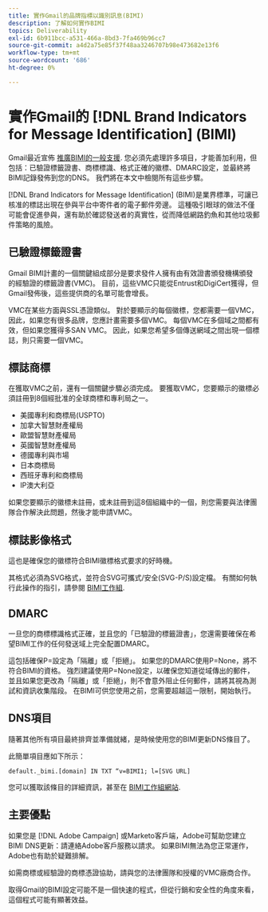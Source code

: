 ```yaml
---
title: 實作Gmail的品牌指標以識別訊息(BIMI)
description: 了解如何實作BIMI
topics: Deliverability
exl-id: 6b911bcc-a531-466a-8bd3-7fa469b96cc7
source-git-commit: a4d2a75e85f37f48aa3246707b98e473682e13f6
workflow-type: tm+mt
source-wordcount: '686'
ht-degree: 0%

---
```


# 實作Gmail的 [!DNL Brand Indicators for Message Identification] (BIMI)

Gmail最近宣佈 [推廣BIMI的一般支援](https://cloud.google.com/blog/products/identity-security/bringing-bimi-to-gmail-in-google-workspace). 您必須先處理許多項目，才能善加利用，但包括：已驗證標籤證書、商標標識、格式正確的徽標、DMARC設定，並最終將BIMI記錄發佈到您的DNS。 我們將在本文中檢閱所有這些步驟。

[!DNL Brand Indicators for Message Identification] (BIMI)是業界標準，可讓已核准的標誌出現在參與平台中寄件者的電子郵件旁邊。 這種吸引眼球的做法不僅可能會促進參與，還有助於確認發送者的真實性，從而降低網路釣魚和其他垃圾郵件策略的風險。

## 已驗證標籤證書

Gmail BIMI計畫的一個關鍵組成部分是要求發件人擁有由有效證書頒發機構頒發的經驗證的標籤證書(VMC)。 目前，這些VMC只能從Entrust和DigiCert獲得，但Gmail發佈後，這些提供商的名單可能會增長。

VMC在某些方面與SSL憑證類似。 對於要顯示的每個徽標，您都需要一個VMC，因此，如果您有很多品牌，您應計畫需要多個VMC。 每個VMC在多個域之間都有效，但如果您獲得多SAN VMC。 因此，如果您希望多個傳送網域之間出現一個標誌，則只需要一個VMC。

## 標誌商標

在獲取VMC之前，還有一個關鍵步驟必須完成。 要獲取VMC，您要顯示的徽標必須註冊到8個經批准的全球商標和專利局之一。

* 美國專利和商標局(USPTO)
* 加拿大智慧財產權局
* 歐盟智慧財產權局
* 英國智慧財產權局
* 德國專利與市場
* 日本商標局
* 西班牙專利和商標局
* IP澳大利亞

如果您要顯示的徽標未註冊，或未註冊到這8個組織中的一個，則您需要與法律團隊合作解決此問題，然後才能申請VMC。

## 標誌影像格式

這也是確保您的徽標符合BIMI徽標格式要求的好時機。

其格式必須為SVG格式，並符合SVG可攜式/安全(SVG-P/S)設定檔。 有關如何執行此操作的指引，請參閱 [BIMI工作組](https://bimigroup.org/svg-conversion-tools-released).

## DMARC

一旦您的商標標識格式正確，並且您的「已驗證的標籤證書」，您還需要確保在希望BIMI工作的任何發送域上完全配置DMARC。

這包括確保P=設定為「隔離」或「拒絕」。 如果您的DMARC使用P=None，將不符合BIMI的資格。 強烈建議使用P=None設定，以確保您知道從域傳出的郵件，並且如果您更改為「隔離」或「拒絕」，則不會意外阻止任何郵件，請將其視為測試和資訊收集階段。 在BIMI可供您使用之前，您需要超越這一限制，開始執行。

## DNS項目

隨著其他所有項目最終排齊並準備就緒，是時候使用您的BIMI更新DNS條目了。

此簡單項目應如下所示：

```
default._bimi.[domain] IN TXT “v=BIMI1; l=[SVG URL] 
```

您可以獲取該條目的詳細資訊，甚至在 [BIMI工作組網站](https://bimigroup.org/implementation-guide).


## 主要優點

如果您是 [!DNL Adobe Campaign] 或Marketo客戶端，Adobe可幫助您建立BIMI DNS更新：請連絡Adobe客戶服務以請求。 如果BIMI無法為您正常運作，Adobe也有助於疑難排解。

如需商標或經驗證的商標憑證協助，請與您的法律團隊和授權的VMC廠商合作。

取得Gmail的BIMI設定可能不是一個快速的程式，但從行銷和安全性的角度來看，這個程式可能有顯著效益。
